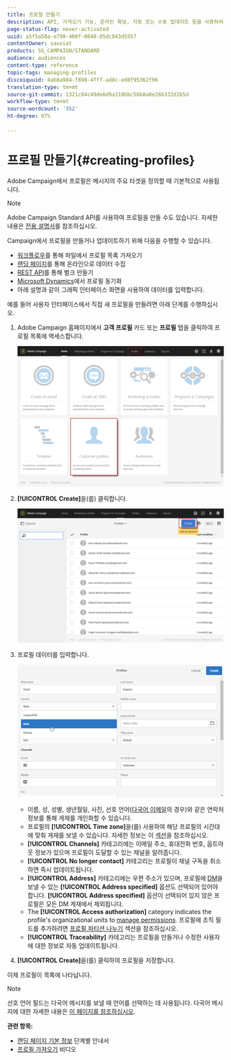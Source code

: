 ```yaml
---
title: 프로필 만들기
description: API, 가져오기 기능, 온라인 확보, 자동 또는 수동 업데이트 등을 사용하여 프로필을 만들고 연락처 데이터를 수집하는 방법을 알아봅니다.
page-status-flag: never-activated
uuid: a5f5a58a-e798-400f-8648-05dc843d5557
contentOwner: sauviat
products: SG_CAMPAIGN/STANDARD
audience: audiences
content-type: reference
topic-tags: managing-profiles
discoiquuid: 4ab8a984-f898-4fff-ad8c-ed8f95362f96
translation-type: tm+mt
source-git-commit: 1321c84c49de6d9a318bbc5bb8a0e28b332d2b5d
workflow-type: tm+mt
source-wordcount: '352'
ht-degree: 97%

---
```



# 프로필 만들기{#creating-profiles}

Adobe Campaign에서 프로필은 메시지의 주요 타겟을 정의할 때 기본적으로 사용됩니다.

>[!NOTE]
>
>Adobe Campaign Standard API를 사용하여 프로필을 만들 수도 있습니다. 자세한 내용은 [전용 설명서](../../api/using/creating-profiles.md)를 참조하십시오.

Campaign에서 프로필을 만들거나 업데이트하기 위해 다음을 수행할 수 있습니다.

* [워크플로우](../../automating/using/creating-import-workflow-templates.md)를 통해 파일에서 프로필 목록 가져오기
* [랜딩 페이지](../../channels/using/getting-started-with-landing-pages.md)를 통해 온라인으로 데이터 수집
* [REST API](../../api/using/get-started-apis.md)를 통해 벌크 만들기
* [Microsoft Dynamics](../../integrating/using/working-with-campaign-standard-and-microsoft-dynamics-365.md)에서 프로필 동기화
* 아래 설명과 같이 그래픽 인터페이스 화면을 사용하여 데이터를 입력합니다.

예를 들어 사용자 인터페이스에서 직접 새 프로필을 만들려면 아래 단계를 수행하십시오.

1. Adobe Campaign 홈페이지에서 **고객 프로필** 카드 또는 **프로필** 탭을 클릭하여 프로필 목록에 액세스합니다.

   ![](assets/profile_creation_1.png)

1. **[!UICONTROL Create]**&#x200B;을(를) 클릭합니다.

   ![](assets/profile_creation.png)

1. 프로필 데이터를 입력합니다.

   ![](assets/profile_creation1.png)

   * 이름, 성, 성별, 생년월일, 사진, 선호 언어([다국어 이메일](../../channels/using/creating-a-multilingual-email.md)의 경우)와 같은 연락처 정보를 통해 게재를 개인화할 수 있습니다.
   * 프로필의 **[!UICONTROL Time zone]**&#x200B;을(를) 사용하여 해당 프로필의 시간대에 맞춰 게재를 보낼 수 있습니다. 자세한 정보는 이 [섹션](../../sending/using/sending-messages-at-the-recipient-s-time-zone.md)을 참조하십시오.
   * **[!UICONTROL Channels]** 카테고리에는 이메일 주소, 휴대전화 번호, 옵트아웃 정보가 있으며 프로필이 도달할 수 있는 채널을 알려줍니다.
   * **[!UICONTROL No longer contact]** 카테고리는 프로필이 채널 구독을 취소하면 즉시 업데이트됩니다.
   * **[!UICONTROL Address]** 카테고리에는 우편 주소가 있으며, 프로필에 [DM](../../channels/using/about-direct-mail.md)을 보낼 수 있는 **[!UICONTROL Address specified]** 옵션도 선택되어 있어야 합니다. **[!UICONTROL Address specified]** 옵션이 선택되어 있지 않은 프로필은 모든 DM 게재에서 제외됩니다. 
   * The **[!UICONTROL Access authorization]** category indicates the profile&#39;s organizational units to [manage permissions](../../administration/using/about-access-management.md). 프로필에 조직 필드를 추가하려면 [프로필 파티션 나누기](../../administration/using/organizational-units.md#partitioning-profiles) 섹션을 참조하십시오.
   * **[!UICONTROL Traceability]** 카테고리는 프로필을 만들거나 수정한 사용자에 대한 정보로 자동 업데이트됩니다. 

1. **[!UICONTROL Create]**&#x200B;을(를) 클릭하여 프로필을 저장합니다.

이제 프로필이 목록에 나타납니다.

>[!NOTE]
>선호 언어 필드는 다국어 메시지를 보낼 때 언어를 선택하는 데 사용됩니다. 다국어 메시지에 대한 자세한 내용은 [이 페이지를 참조하십시오](../../channels/using/creating-a-multilingual-email.md).

**관련 항목:**

* [랜딩 페이지 기본 정보](../../channels/using/getting-started-with-landing-pages.md) 단계별 안내서
* [프로필 가져오기](https://video.tv.adobe.com/v/24993?captions=kor) 비디오
